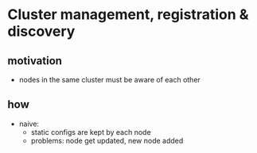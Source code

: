 # Cluster management, registration & discovery

## motivation
- nodes in the same cluster must be aware of each other

## how
- naive: 
  - static configs are kept by each node
  - problems: node get updated, new node added
